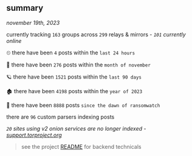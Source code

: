 
## summary
_november 19th, 2023_

currently tracking `163` groups across `299` relays & mirrors - _`101` currently online_

⏲ there have been `4` posts within the `last 24 hours`

🦈 there have been `276` posts within the `month of november`

🪐 there have been `1521` posts within the `last 90 days`

🏚 there have been `4198` posts within the `year of 2023`

🦕 there have been `8888` posts `since the dawn of ransomwatch`

there are `96` custom parsers indexing posts

_`20` sites using v2 onion services are no longer indexed - [support.torproject.org](https://support.torproject.org/onionservices/v2-deprecation/)_

> see the project [README](https://github.com/joshhighet/ransomwatch#ransomwatch--) for backend technicals
